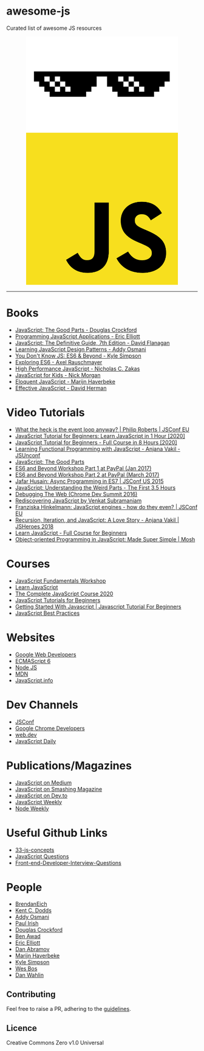 

# awesome-js 
Curated list of awesome JS resources 
<p align="center"><img src="https://github.com/Awesome-Java-Script/awesome-js/blob/master/glasses.png" width="400" height="250">
<br/>
<img src="https://github.com/Awesome-Java-Script/awesome-js/blob/master/logo.png" width="400" height="400">
</p>
<hr>

# Books

- [JavaScript: The Good Parts - Douglas Crockford](https://www.oreilly.com/library/view/javascript-the-good/9780596517748/)
- [Programming JavaScript Applications - Eric Elliott](https://www.oreilly.com/library/view/programming-javascript-applications/9781491950289/)
- [JavaScript: The Definitive Guide, 7th Edition - David Flanagan](https://www.oreilly.com/library/view/javascript-the-definitive/9781491952016/)
- [Learning JavaScript Design Patterns - Addy Osmani](https://addyosmani.com/resources/essentialjsdesignpatterns/book/)
- [You Don't Know JS: ES6 & Beyond - Kyle Simpson](https://www.oreilly.com/library/view/you-dont-know/9781491905241/)
- [Exploring ES6 - Axel Rauschmayer](https://exploringjs.com/es6/)
- [High Performance JavaScript - Nicholas C. Zakas](https://www.oreilly.com/library/view/high-performance-javascript/9781449382308/)
- [JavaScript for Kids - Nick Morgan](https://www.oreilly.com/library/view/javascript-for-kids/9781457189838/)
- [Eloquent JavaScript - Marijn Haverbeke](https://www.oreilly.com/library/view/eloquent-javascript/9781593272821/)
- [Effective JavaScript - David Herman](http://effectivejs.com/)

# Video Tutorials

- [What the heck is the event loop anyway? | Philip Roberts | JSConf EU](https://www.youtube.com/watch?v=8aGhZQkoFbQ)
- [JavaScript Tutorial for Beginners: Learn JavaScript in 1 Hour [2020]](https://www.youtube.com/watch?v=W6NZfCO5SIk)
- [JavaScript Tutorial for Beginners - Full Course in 8 Hours [2020]](https://www.youtube.com/watch?v=Qqx_wzMmFeA)
- [Learning Functional Programming with JavaScript - Anjana Vakil - JSUnconf](https://www.youtube.com/watch?v=e-5obm1G_FY)
- [JavaScript: The Good Parts](https://www.youtube.com/watch?v=hQVTIJBZook)
- [ES6 and Beyond Workshop Part 1 at PayPal (Jan 2017)](https://www.youtube.com/watch?v=t3R3R7UyN2Y)
- [ES6 and Beyond Workshop Part 2 at PayPal (March 2017)](https://www.youtube.com/watch?v=eOKQDh50ECU)
- [Jafar Husain: Async Programming in ES7 | JSConf US 2015](https://www.youtube.com/watch?v=lil4YCCXRYc)
- [JavaScript: Understanding the Weird Parts - The First 3.5 Hours](https://www.youtube.com/watch?v=Bv_5Zv5c-Ts)
- [Debugging The Web (Chrome Dev Summit 2016)](https://www.youtube.com/watch?v=HF1luRD4Qmk)
- [Rediscovering JavaScript by Venkat Subramaniam](https://www.youtube.com/watch?v=dxzBZpzzzo8)
- [Franziska Hinkelmann: JavaScript engines - how do they even? | JSConf EU](https://www.youtube.com/watch?v=p-iiEDtpy6I)
- [Recursion, Iteration, and JavaScript: A Love Story - Anjana Vakil | JSHeroes 2018](https://www.youtube.com/watch?v=FmiQr4nfoPQ)
- [Learn JavaScript - Full Course for Beginners](https://www.youtube.com/watch?v=PkZNo7MFNFg)
- [Object-oriented Programming in JavaScript: Made Super Simple | Mosh](https://www.youtube.com/watch?v=PFmuCDHHpwk)

# Courses

- [JavaScript Fundamentals Workshop](https://kentcdodds.com/workshops/javascript-fundamentals)
- [Learn JavaScript](https://www.codecademy.com/learn/introduction-to-javascript)
- [The Complete JavaScript Course 2020](https://www.udemy.com/course/the-complete-javascript-course/)
- [JavaScript Tutorials for Beginners](https://www.youtube.com/playlist?list=PL4cUxeGkcC9i9Ae2D9Ee1RvylH38dKuET)
- [Getting Started With Javascript | Javascript Tutorial For Beginners](https://www.youtube.com/playlist?list=PLDyQo7g0_nsX8_gZAB8KD1lL4j4halQBJ)
- [JavaScript Best Practices](https://www.pluralsight.com/courses/javascript-best-practices)

# Websites

- [Google Web Developers](https://developers.google.com/web)
- [ECMAScript 6](http://es6-features.org/)
- [Node JS](https://nodejs.org/en/docs/es6/)
- [MDN](https://developer.mozilla.org/en-US/docs/Learn/Getting_started_with_the_web/JavaScript_basics)
- [JavaScript.info](https://javascript.info/)

# Dev Channels

- [JSConf](https://www.youtube.com/c/JSConfEU/videos)
- [Google Chrome Developers](https://www.youtube.com/c/GoogleChromeDevelopers/videos)
- [web.dev](https://web.dev/learn/)
- [JavaScript Daily](https://twitter.com/JavaScriptDaily)

# Publications/Magazines

- [JavaScript on Medium](https://medium.com/tag/javascript)
- [JavaScript on Smashing Magazine](https://www.smashingmagazine.com/category/javascript)
- [JavaScript on Dev.to](https://dev.to/t/javascript)
- [JavaScript Weekly](https://javascriptweekly.com/)
- [Node Weekly](https://nodeweekly.com/)

# Useful Github Links

- [33-js-concepts](https://github.com/leonardomso/33-js-concepts)
- [JavaScript Questions](https://github.com/lydiahallie/javascript-questions)
- [Front-end-Developer-Interview-Questions](https://github.com/h5bp/Front-end-Developer-Interview-Questions/blob/master/src/questions/javascript-questions.md)

# People

- [BrendanEich](https://twitter.com/BrendanEich)
- [Kent C. Dodds](https://twitter.com/kentcdodds)
- [Addy Osmani](https://twitter.com/addyosmani)
- [Paul Irish](https://twitter.com/paul_irish)
- [Douglas Crockford](https://github.com/douglascrockford)
- [Ben Awad](https://twitter.com/benawad/)
- [Eric Elliott](https://twitter.com/_ericelliott)
- [Dan Abramov](https://twitter.com/dan_abramov)
- [Marijn Haverbeke](https://twitter.com/MarijnJH)
- [Kyle Simpson](https://github.com/getify)
- [Wes Bos](https://twitter.com/wesbos)
- [Dan Wahlin](https://github.com/DanWahlin)

## Contributing

Feel free to raise a PR, adhering to the <a href="https://github.com/Awesome-Java-Script/awesome-js/blob/master/contributing.md">guidelines</a>.

## Licence

Creative Commons Zero v1.0 Universal
